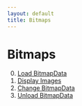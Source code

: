 ```yaml
---
layout: default
title: Bitmaps
---
```


# Bitmaps

0. [Load BitmapData](/documentation/basics/bitmaps/load-bitmapdata)
0. [Display Images](/documentation/basics/bitmaps/display-images)
0. [Change BitmapData](/documentation/basics/bitmaps/change-bitmapdata)
0. [Unload BitmapData](/documentation/basics/bitmaps/unload-bitmapdata)
